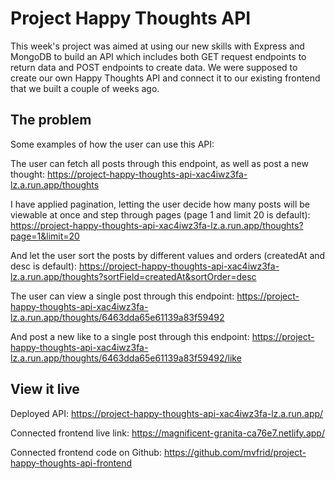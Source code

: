 # Project Happy Thoughts API

This week's project was aimed at using our new skills with Express and MongoDB to build an API which includes both GET request endpoints to return data and POST endpoints to create data. We were supposed to create our own Happy Thoughts API and connect it to our existing frontend that we built a couple of weeks ago.

## The problem

Some examples of how the user can use this API:

The user can fetch all posts through this endpoint, as well as post a new thought: 
https://project-happy-thoughts-api-xac4iwz3fa-lz.a.run.app/thoughts

I have applied pagination, letting the user decide how many posts will be viewable at once and step through pages (page 1 and limit 20 is default):
https://project-happy-thoughts-api-xac4iwz3fa-lz.a.run.app/thoughts?page=1&limit=20

And let the user sort the posts by different values and orders (createdAt and desc is default):
https://project-happy-thoughts-api-xac4iwz3fa-lz.a.run.app/thoughts?sortField=createdAt&sortOrder=desc

The user can view a single post through this endpoint:
https://project-happy-thoughts-api-xac4iwz3fa-lz.a.run.app/thoughts/6463dda65e61139a83f59492

And post a new like to a single post through this endpoint:
https://project-happy-thoughts-api-xac4iwz3fa-lz.a.run.app/thoughts/6463dda65e61139a83f59492/like


## View it live

Deployed API:
https://project-happy-thoughts-api-xac4iwz3fa-lz.a.run.app/

Connected frontend live link:
https://magnificent-granita-ca76e7.netlify.app/

Connected frontend code on Github:
https://github.com/mvfrid/project-happy-thoughts-api-frontend